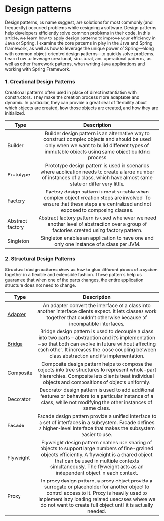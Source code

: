 # Design patterns
Design patterns, as name suggest, are solutions for most commonly (and frequently) occurred problems while designing a software. 
Design patterns help developers efficiently solve common problems in their code. In this article, we learn how to apply design patterns to improve your efficiency in Java or Spring.
I examine the core patterns in play in the Java and Spring framework, as well as how to leverage the unique power of Spring—along with common object-oriented design patterns—to quickly solve problems. 
Learn how to leverage creational, structural, and operational patterns, as well as other framework patterns, when writing Java applications and working with Spring Framework.

### 1. Creational Design Patterns
Creational patterns often used in place of direct instantiation with constructors. They make the creation process more adaptable and dynamic. In particular, they can provide a great deal of flexibility about which objects are created, how those objects are created, and how they are initialized.

| Type   |      Description |
|----------|:-------------:|
| Builder | Builder design pattern is an alternative way to construct complex objects and should be used only when we want to build different types of immutable objects using same object building process
| Prototype | Prototype design pattern is used in scenarios where application needs to create a large number of instances of a class, which have almost same state or differ very little.
| Factory |	Factory design pattern is most suitable when complex object creation steps are involved. To ensure that these steps are centralized and not exposed to composing classes.
|Abstract factory |	Abstract factory pattern is used whenever we need another level of abstraction over a group of factories created using factory pattern.
|Singleton |	Singleton enables an application to have one and only one instance of a class per JVM.

### 2. Structural Design Patterns
Structural design patterns show us how to glue different pieces of a system together in a flexible and extensible fashion. These patterns help us guarantee that when one of the parts changes, the entire application structure does not need to change.    

| Type   |      Description |
|----------|:-------------:|
|<a href="/#/design-patterns-structural-adapter" target="_blank">Adapter</a> |	An adapter convert the interface of a class into another interface clients expect. It lets classes work together that couldn’t otherwise because of incompatible interfaces.
|<a href="/#/design-patterns-structural-bridge" target="_blank">Bridge</a> |	Bridge design pattern is used to decouple a class into two parts – abstraction and it’s implementation – so that both can evolve in future without affecting each other. It increases the loose coupling between class abstraction and it’s implementation.
|Composite	| Composite design pattern helps to compose the objects into tree structures to represent whole-part hierarchies. Composite lets clients treat individual objects and compositions of objects uniformly.
|Decorator |	Decorator design pattern is used to add additional features or behaviors to a particular instance of a class, while not modifying the other instances of same class.
|Facade |	Facade design pattern provide a unified interface to a set of interfaces in a subsystem. Facade defines a higher-level interface that makes the subsystem easier to use.
|Flyweight |	Flyweight design pattern enables use sharing of objects to support large numbers of fine-grained objects efficiently. A flyweight is a shared object that can be used in multiple contexts simultaneously. The flyweight acts as an independent object in each context.
|Proxy |	In proxy design pattern, a proxy object provide a surrogate or placeholder for another object to control access to it. Proxy is heavily used to implement lazy loading related usecases where we do not want to create full object until it is actually needed.
